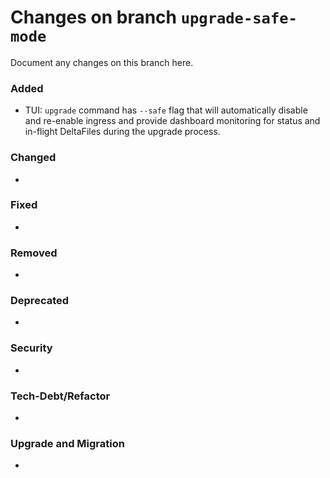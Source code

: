 # Changes on branch `upgrade-safe-mode`
Document any changes on this branch here.
### Added
- TUI: `upgrade` command has `--safe` flag that will automatically disable and re-enable ingress and provide dashboard monitoring for status and in-flight DeltaFiles during the upgrade process.

### Changed
- 

### Fixed
- 

### Removed
- 

### Deprecated
- 

### Security
- 

### Tech-Debt/Refactor
- 

### Upgrade and Migration
- 

